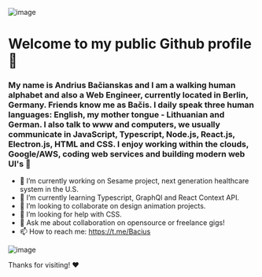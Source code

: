 ![image](https://media-exp1.licdn.com/dms/image/C4D16AQFtWcDa08cIMg/profile-displaybackgroundimage-shrink_350_1400/0?e=1603929600&v=beta&t=0BrIP3zV-qVFfBBWaQKOQ1djrNwhePZ0r21FRaeljQo)

# Welcome to my public Github profile 👋

### My name is Andrius Bačianskas and I am a walking human alphabet and also a Web Engineer, currently located in Berlin, Germany. Friends know me as Bačis. I daily speak three human languages: English, my mother tongue - Lithuanian and German. I also talk to www and computers, we usually communicate in JavaScript, Typescript, Node.js, React.js, Electron.js, HTML and CSS. I enjoy working within the clouds, Google/AWS, coding web services and building modern web UI's 👾

- 🔭 I’m currently working on Sesame project, next generation healthcare system in the U.S. 
- 🌱 I’m currently learning Typescript, GraphQl and React Context API.
- 👯 I’m looking to collaborate on design animation projects.
- 🤔 I’m looking for help with CSS.
- 💬 Ask me about collaboration on opensource or freelance gigs!
- 📫 How to reach me: https://t.me/Bacius

![image](https://lh3.googleusercontent.com/proxy/bRNMBNtWVTcZaRzUZ_H2ZxjsKOwsmUv34ZUj86QdQMwjpSztq7mMHBdDZoLp4TAjJFP0p8L5u_XJ-LJOpzw3A8K912EjNWnVbb9L3HF8OKY)

Thanks for visiting! ❤️
